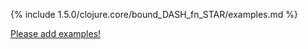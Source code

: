 {% include 1.5.0/clojure.core/bound_DASH_fn_STAR/examples.md %}

[Please add examples!](https://github.com/arrdem/grimoire/edit/master/_includes/1.6.0/clojure.core/bound_DASH_fn_STAR/examples.md)
